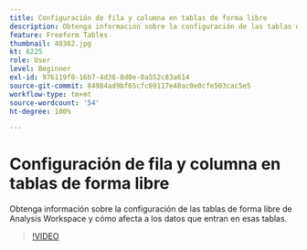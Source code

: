 ```yaml
---
title: Configuración de fila y columna en tablas de forma libre
description: Obtenga información sobre la configuración de las tablas de forma libre de Analysis Workspace y cómo afecta a los datos que entran en esas tablas.
feature: Freeform Tables
thumbnail: 40382.jpg
kt: 6225
role: User
level: Beginner
exl-id: 976119f0-16b7-4d36-8d0e-0a552c83a614
source-git-commit: 84984ad9bf65cfc69117e40ac0e0cfe503cac5e5
workflow-type: tm+mt
source-wordcount: '54'
ht-degree: 100%

---
```


# Configuración de fila y columna en tablas de forma libre

Obtenga información sobre la configuración de las tablas de forma libre de Analysis Workspace y cómo afecta a los datos que entran en esas tablas.

>[!VIDEO](https://video.tv.adobe.com/v/328505/?quality=12&learn=on&captions=spa)
